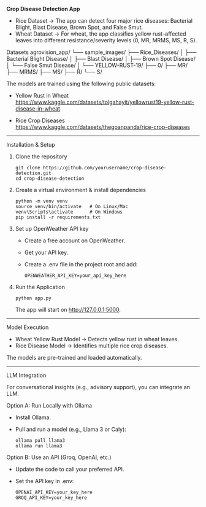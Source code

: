 **Crop Disease Detection App**

* Rice Dataset → The app can detect four major rice diseases:
Bacterial Blight, Blast Disease, Brown Spot, and False Smut.
* Wheat Dataset → For wheat, the app classifies yellow rust–affected leaves into different resistance/severity levels (0, MR, MRMS, MS, R, S).

Datasets
agrovision_app/
        └── sample_images/
            ├── Rice_Diseases/
            │   ├── Bacterial Blight Disease/
            │   ├── Blast Disease/
            │   ├── Brown Spot Disease/
            │   └── False Smut Disease/
            │
            └── YELLOW-RUST-19/
                ├── 0/
                ├── MR/
                ├── MRMS/
                ├── MS/
                ├── R/
                └── S/

The models are trained using the following public datasets:

-   Yellow Rust in Wheat
    https://www.kaggle.com/datasets/tolgahayit/yellowrust19-yellow-rust-disease-in-wheat

-   Rice Crop Diseases
    https://www.kaggle.com/datasets/thegoanpanda/rice-crop-diseases

------------------------------------------------------------------------

Installation & Setup

1.  Clone the repository

        git clone https://github.com/yourusername/crop-disease-detection.git
        cd crop-disease-detection

2.  Create a virtual environment & install dependencies

        python -m venv venv
        source venv/bin/activate   # On Linux/Mac
        venv\Scripts\activate      # On Windows
        pip install -r requirements.txt

3.  Set up OpenWeather API key

    -   Create a free account on OpenWeather.

    -   Get your API key.

    -   Create a .env file in the project root and add:

            OPENWEATHER_API_KEY=your_api_key_here

4.  Run the Application

        python app.py

    The app will start on http://127.0.0.1:5000.

------------------------------------------------------------------------

Model Execution

-   Wheat Yellow Rust Model → Detects yellow rust in wheat leaves.
-   Rice Disease Model → Identifies multiple rice crop diseases.

The models are pre-trained and loaded automatically.

------------------------------------------------------------------------

LLM Integration 

For conversational insights (e.g., advisory support), you can integrate
an LLM.

Option A: Run Locally with Ollama

-   Install Ollama.

-   Pull and run a model (e.g., Llama 3 or Caly):

        ollama pull llama3
        ollama run llama3

Option B: Use an API (Groq, OpenAI, etc.)

-   Update the code to call your preferred API.

-   Set the API key in .env:

        OPENAI_API_KEY=your_key_here
        GROQ_API_KEY=your_key_here
